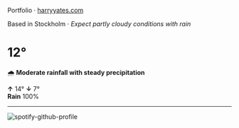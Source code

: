 Portfolio · [harryyates.com](https://harryyates.com)

<!-- WEATHER_START -->
Based in Stockholm · *Expect partly cloudy conditions with rain*

# 12°
🌧️ **Moderate rainfall with steady precipitation**

**↑** 14° **↓** 7°  
**Rain** 100%

---
<!-- WEATHER_END -->

<p align="left">
  <a>
    <img src="https://spotify-github-profile.kittinanx.com/api/view?uid=bigbello&cover_image=true&theme=natemoo-re&show_offline=true&background_color=121212&interchange=false&bar_color=53b14f&bar_color_cover=false" alt="spotify-github-profile">
  </a>
</p>